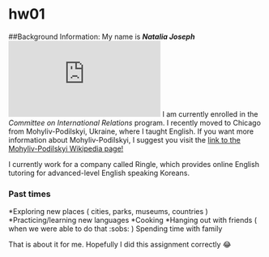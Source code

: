 # hw01

##Background Information:
My name is **_Natalia Joseph_**
![Photo of me](http://www.facebook.com/photo.php?fbid=2059648474135617&set=pb.100002714528496.-2207520000..&type=3)
I am currently enrolled in the *Committee on International Relations* program.
I recently moved to Chicago from Mohyliv-Podilskyi, Ukraine, where I taught English. If you want more information about Mohyliv-Podilskyi, I suggest you visit the [link to the Mohyliv-Podilskyi Wikipedia page!](https://en.wikipedia.org/wiki/Mohyliv-Podilskyi)

I currently work for a company called Ringle, which provides online English tutoring for advanced-level English speaking Koreans. 

### Past times

*Exploring new places ( cities, parks, museums, countries )
*Practicing/learning new languages
*Cooking
*Hanging out with friends ( when we were able to do that :sobs: )
Spending time with family

That is about it for me. Hopefully I did this assignment correctly :joy: